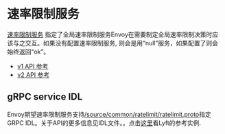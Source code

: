 # 速率限制服务

[速率限制服务](../intro/arch_overview/global_rate_limiting.md#arch-overview-rate-limit) 指定了全局速率限制服务Envoy在需要制定全局速率限制决策时应该与之交互。如果没有配置速率限制服务, 则会是用“null”服务，如果配置了则会始终返回“ok”。

- [v1 API 参考](https://www.envoyproxy.io/docs/envoy/latest/api-v1/rate_limit#config-rate-limit-service-v1)
- [v2 API 参考](https://www.envoyproxy.io/docs/envoy/latest/api-v2/config/ratelimit/v2/rls.proto#envoy-api-msg-config-ratelimit-v2-ratelimitserviceconfig)

## gRPC service IDL

Envoy期望速率限制服务支持[/source/common/ratelimit/ratelimit.proto](https://github.com/envoyproxy/envoy/blob/master//source/common/ratelimit/ratelimit.proto)指定GRPC IDL。关于API的更多信息见IDL文件。。点击[这里](https://github.com/lyft/ratelimit)看Lyft的参考实例.
